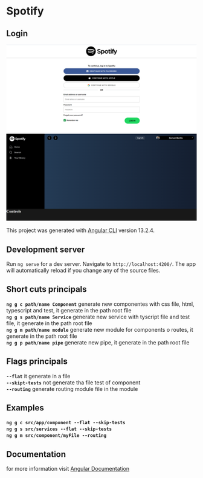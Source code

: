 # Spotify

## Login

![login](/src/assets/img/login-spotify.png)
![login](/src/assets/img/dashboard.png)

This project was generated with [Angular CLI](https://github.com/angular/angular-cli) version 13.2.4.

## Development server

Run `ng serve` for a dev server. Navigate to `http://localhost:4200/`. The app will automatically reload if you change any of the source files.

## **Short cuts principals**
**`ng g c path/name Component`** generate new componentes with css file, html, typescript and test, it generate in the path root file<br/>
**`ng g s path/name Service`** generate new service with tyscript file and test file, it generate in the path root file<br/>
**`ng g m path/name module`** generate new module for components o routes, it generate in the path root file<br/>
**`ng g p path/name pipe`** generate new pipe, it generate in the path root file<br/>

## **Flags principals**
**`--flat`** it generate in a file<br/>
**`--skipt-tests`** not generate tha file test of component<br/>
**`--routing`** generate routing module file in the module<br/>

## **Examples**
**`ng g c src/app/component --flat --skip-tests`**<br/>
**`ng g s src/services --flat --skip-tests`**<br/>
**`ng g m src/component/myFile --routing`**<br/>


## **Documentation** 
for more information visit [Angular Documentation](https://angular.io/)





